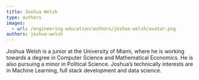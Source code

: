 ```yaml
---
title: Joshua Welsh
type: authors
images:
  - url: /engineering-education/authors/joshua-welsh/avatar.png
authors: joshua-welsh
---
```

Joshua Welsh is a junior at the University of Miami, where he is working towards a degree in Computer Science and Mathematical Economics. He is also pursuing a minor in Political Science. Joshua’s technically interests are in Machine Learning, full stack development and data science.  
